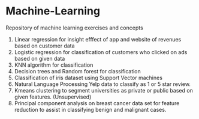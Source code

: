 # Machine-Learning

Repository of machine learning exercises and concepts

1. Linear regression for insight efffect of app and website of revenues based on customer data
2. Logistic regression for classification of customers who clicked on ads based on given data
3. KNN algorithm for classification
4. Decision trees and Random forest for classification
5. Classification of iris dataset using Support Vector machines
6. Natural Language Processing Yelp data to classify as 1 or 5 star review.
7. Kmeans clustering to segment universities as private or public based on given features. (Unsupervised)
8. Principal component analysis on breast cancer data set for feature reduction to assist in classifying benign and malignant cases.
